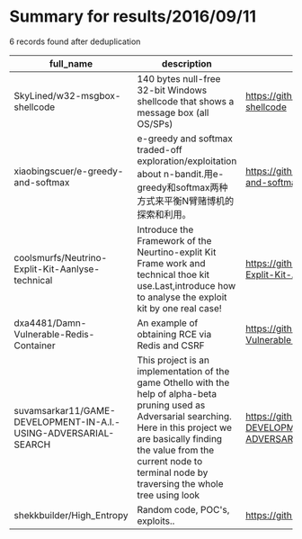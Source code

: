 
# Summary for results/2016/09/11
    
6 records found after deduplication

| full_name | description | html_url | matched_list | matched_count | pushed_at | size | stargazers_count | language | forks_count |
|-----------------------------------------------------------------|-----------------------------------------------------------------------------------------------------------------------------------------------------------------------------------------------------------------------------------------------------------------|------------------------------------------------------------------------------------|----------------|-----------------|---------------------------|--------|--------------------|------------|---------------|
| SkyLined/w32-msgbox-shellcode | 140 bytes null-free 32-bit Windows shellcode that shows a message box (all OS/SPs) | https://github.com/SkyLined/w32-msgbox-shellcode | ['shellcode'] | 1 | 2016-09-11 05:55:17+00:00 | 348 | 3 | Python | 5 |
| xiaobingscuer/e-greedy-and-softmax | e-greedy and softmax traded-off exploration/exploitation about n-bandit.用e-greedy和softmax两种方式来平衡N臂赌博机的探索和利用。 | https://github.com/xiaobingscuer/e-greedy-and-softmax | ['exploit'] | 1 | 2016-09-11 11:03:34+00:00 | 5 | 0 | Java | 1 |
| coolsmurfs/Neutrino-Explit-Kit-Aanlyse-technical | Introduce the Framework of the Neurtino-explit Kit Frame work and technical thoe kit use.Last,introduce how to analyse the exploit kit by one real case! | https://github.com/coolsmurfs/Neutrino-Explit-Kit-Aanlyse-technical | ['exploit'] | 1 | 2016-09-11 04:09:12+00:00 | 6864 | 2 | Python | 2 |
| dxa4481/Damn-Vulnerable-Redis-Container | An example of obtaining RCE via Redis and CSRF | https://github.com/dxa4481/Damn-Vulnerable-Redis-Container | ['rce'] | 1 | 2016-09-11 02:34:18+00:00 | 19 | 76 | HTML | 21 |
| suvamsarkar11/GAME-DEVELOPMENT-IN-A.I.-USING-ADVERSARIAL-SEARCH | This project is an implementation of the game Othello with the help of alpha-beta pruning used as Adversarial searching. Here in this project we are basically finding the value from the current node to terminal node by traversing the whole tree using look | https://github.com/suvamsarkar11/GAME-DEVELOPMENT-IN-A.I.-USING-ADVERSARIAL-SEARCH | ['exploit'] | 1 | 2016-09-11 18:36:45+00:00 | 29 | 0 | CSS | 0 |
| shekkbuilder/High_Entropy | Random code, POC's, exploits.. | https://github.com/shekkbuilder/High_Entropy | ['exploit'] | 1 | 2016-09-11 19:36:15+00:00 | 16 | 0 | C | 3 |
